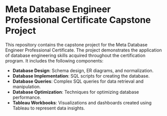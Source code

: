 # Meta Database Engineer Professional Certificate Capstone Project

This repository contains the capstone project for the Meta Database Engineer Professional Certificate. The project demonstrates the application of database engineering skills acquired throughout the certification program. It includes the following components:

- **Database Design**: Schema design, ER diagrams, and normalization.
- **Database Implementation**: SQL scripts for creating  the database.
- **Database Queries**: Complex SQL queries for data retrieval and manipulation.
- **Database Optimization**: Techniques for optimizing database performance.
- **Tableau Workbooks**: Visualizations and dashboards created using Tableau to represent data insights.

